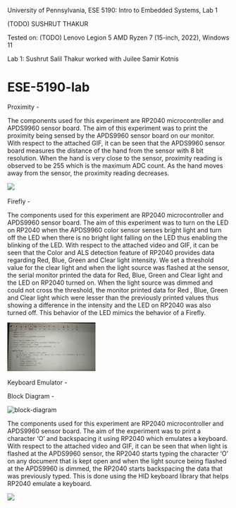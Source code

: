 University of Pennsylvania, ESE 5190: Intro to Embedded Systems, Lab 1

(TODO) SUSHRUT THAKUR
   
Tested on: (TODO) Lenovo Legion 5 AMD Ryzen 7 (15-inch, 2022), Windows 11

Lab 1: Sushrut Salil Thakur worked with Juilee Samir Kotnis 
# ESE-5190-lab

Proximity - 

The components used for this experiment are RP2040 microcontroller and APDS9960 sensor board. The aim of this experiment was to print the proximity being sensed by the APDS9960 sensor board on our monitor. With respect to the attached GIF, it can be seen that the APDS9960 sensor board measures the distance of the hand from the sensor with 8 bit resolution. When the hand is very close to the sensor, proximity reading is observed to be 255 which is the maximum ADC count. As the hand moves away from the sensor, the proximity reading decreases.

![](https://github.com/sushrut-upenn/ESE-5190-lab/blob/main/proximity.gif)


Firefly - 

The components used for this experiment are RP2040 microcontroller and APDS9960 sensor board. The aim of this experiment was to turn on the LED on RP2040 when the APDS9960 color sensor senses bright light and turn off the LED when there is no bright light falling on the LED thus enabling the blinking of the LED. With respect to the attached video and GIF, it can be seen that the Color and ALS detection feature of RP2040 provides data regarding Red, Blue, Green and Clear light intensity. We set a threshold value for the clear light and when the light source was flashed at the sensor, the serial monitor printed the data for Red, Blue, Green and Clear light and the LED on RP2040 turned on. When the light source was dimmed and could not cross the threshold, the monitor printed data for Red , Blue, Green and Clear light which were lesser than the previously printed values thus showing a difference in the intensity and the LED on RP2040 was also turned off. This behavior of the LED mimics the behavior of a Firefly.

![](https://github.com/sushrut-upenn/ESE-5190-lab/blob/main/Firefly.gif)


Keyboard Emulator - 

Block Diagram - 

![block-diagram](https://user-images.githubusercontent.com/114092860/191882940-b96a4859-c132-4d38-90e3-56a1ad335f10.png)


The components used for this experiment are RP2040 microcontroller and APDS9960 sensor board. The aim of the experiment was to print a character ‘O’ and backspacing it using RP2040 which emulates a keyboard. With respect to the attached video and GIF, it can be seen that when light is flashed at the APDS9960 sensor, the RP2040 starts typing the character ‘O’ on any document that is kept open and when the light source being flashed at the APDS9960 is dimmed, the RP2040 starts backspacing the data that was previously typed. This is done using the HID keyboard library that helps RP2040 emulate a keyboard.

![](https://github.com/sushrut-upenn/ESE-5190-lab/blob/main/emulator.gif)

